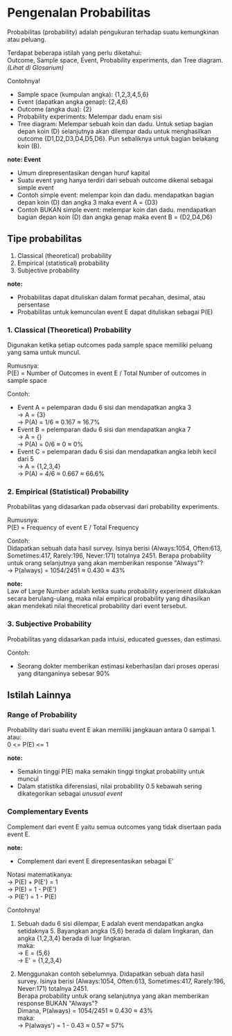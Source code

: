 # Pengenalan Probabilitas
Probabilitas (probability) adalah pengukuran terhadap suatu kemungkinan atau peluang.

Terdapat beberapa istilah yang perlu diketahui:  
Outcome, Sample space, Event, Probability experiments, dan Tree diagram. *(Lihat di Glosarium)*

Contohnya!  
- Sample space (kumpulan angka): {1,2,3,4,5,6}
- Event (dapatkan angka genap): {2,4,6}
- Outcome (angka dua): {2}
- Probability experiments: Melempar dadu enam sisi
- Tree diagram: Melempar sebuah koin dan dadu. Untuk setiap bagian depan koin (D) selanjutnya akan dilempar dadu untuk menghasilkan outcome {D1,D2,D3,D4,D5,D6}. Pun sebaliknya untuk bagian belakang koin (B).

**note: Event**
- Umum direpresentasikan dengan huruf kapital
- Suatu event yang hanya terdiri dari sebuah outcome dikenal sebagai simple event
- Contoh simple event: melempar koin dan dadu. mendapatkan bagian depan koin (D) dan angka 3 maka event A = {D3}
- Contoh BUKAN simple event: melempar koin dan dadu. mendapatkan bagian depan koin (D) dan angka genap maka event B = {D2,D4,D6}

## Tipe probabilitas
1. Classical (theoretical) probability
2. Empirical (statistical) probability
3. Subjective probability

**note:**
- Probabilitas dapat dituliskan dalam format pecahan, desimal, atau persentase
- Probabilitas untuk kemunculan event E dapat dituliskan sebagai P(E)

### 1. Classical (Theoretical) Probability
Digunakan ketika setiap outcomes pada sample space memiliki peluang yang sama untuk muncul.

Rumusnya:   
P(E) = Number of Outcomes in event E / Total Number of outcomes in sample space

Contoh:  
- Event A = pelemparan dadu 6 sisi dan mendapatkan angka 3  
-> A = {3}  
-> P(A) = 1/6 ≈ 0.167 ≈ 16.7%  
- Event B = pelemparan dadu 6 sisi dan mendapatkan angka 7  
-> A = {}  
-> P(A) = 0/6 ≈ 0 ≈ 0%  
- Event C = pelemparan dadu 6 sisi dan mendapatkan angka lebih kecil dari 5  
-> A = {1,2,3,4}  
-> P(A) = 4/6 ≈ 0.667 ≈ 66.6%  

### 2. Empirical (Statistical) Probability
Probabilitas yang didasarkan pada observasi dari probability experiments.

Rumusnya:  
P(E) = Frequency of event E / Total Frequency

Contoh:  
Didapatkan sebuah data hasil survey. Isinya berisi (Always:1054, Often:613, Sometimes:417, Rarely:196, Never:171) totalnya 2451.
Berapa probability untuk orang selanjutnya yang akan memberikan response "Always"?  
-> P(always) = 1054/2451 ≈ 0.430 ≈ 43%

**note:**  
Law of Large Number adalah ketika suatu probability experiment dilakukan secara berulang-ulang, maka nilai empirical probability yang dihasilkan akan mendekati nilai theoretical probability dari event tersebut.

### 3. Subjective Probability
Probabilitas yang didasarkan pada intuisi, educated guesses, dan estimasi.

Contoh:  
- Seorang dokter memberikan estimasi keberhasilan dari proses operasi yang ditanganinya sebesar 90%

## Istilah Lainnya
### Range of Probability
Probability dari suatu event E akan memiliki jangkauan antara 0 sampai 1.  
atau:  
0 <= P(E) <= 1

**note:**
- Semakin tinggi P(E) maka semakin tinggi tingkat probability untuk muncul
- Dalam statistika diferensiasi, nilai probability 0.5 kebawah sering dikategorikan sebagai *unusual event*

### Complementary Events
Complement dari event E yaitu semua outcomes yang tidak disertaan pada event E.

**note:**
- Complement dari event E direpresentasikan sebagai E'

Notasi matematikanya:  
-> P(E) + P(E') = 1  
-> P(E) = 1 - P(E')  
-> P(E') = 1 - P(E)

Contohnya!  
1. Sebuah dadu 6 sisi dilempar, E adalah event mendapatkan angka setidaknya 5. Bayangkan angka {5,6} berada di dalam lingkaran, dan angka {1,2,3,4} berada di luar lingkaran.  
maka:  
-> E = {5,6}  
-> E' = {1,2,3,4}

2. Menggunakan contoh sebelumnya. Didapatkan sebuah data hasil survey. Isinya berisi (Always:1054, Often:613, Sometimes:417, Rarely:196, Never:171) totalnya 2451.  
Berapa probability untuk orang selanjutnya yang akan memberikan response BUKAN "Always"?  
Dimana, P(always) = 1054/2451 ≈ 0.430 ≈ 43%  
maka:  
-> P(always') = 1 - 0.43 ≈ 0.57 ≈ 57%
